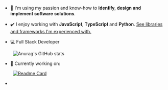 - 🚀 I'm using my passion and know-how to 𝐢𝐝𝐞𝐧𝐭𝐢𝐟𝐲, 𝐝𝐞𝐬𝐢𝐠𝐧 𝐚𝐧𝐝 𝐢𝐦𝐩𝐥𝐞𝐦𝐞𝐧𝐭 𝐬𝐨𝐟𝐭𝐰𝐚𝐫𝐞 𝐬𝐨𝐥𝐮𝐭𝐢𝐨𝐧𝐬.

- ✔️ I enjoy working with 𝐉𝐚𝐯𝐚𝐒𝐜𝐫𝐢𝐩𝐭, 𝐓𝐲𝐩𝐞𝐒𝐜𝐫𝐢𝐩𝐭 and 𝐏𝐲𝐭𝐡𝐨𝐧. [See libraries and frameworks I'm experienced with.](./techstack.md)

- 💻 Full Stack Developer

&nbsp;&nbsp;&nbsp;&nbsp;&nbsp;&nbsp;&nbsp;&nbsp;![Anurag's GitHub stats](https://github-readme-stats.vercel.app/api?username=devcatalin&show_icons=true&theme=chartreuse-dark&hide_rank=true)

- 🔨 Currently working on:

&nbsp;&nbsp;&nbsp;&nbsp;&nbsp;&nbsp;&nbsp;&nbsp;[![Readme Card](https://github-readme-stats.vercel.app/api/pin/?username=kubeshop&repo=monokle&theme=chartreuse-dark)](https://github.com/kubeshop/monokle)

- 
